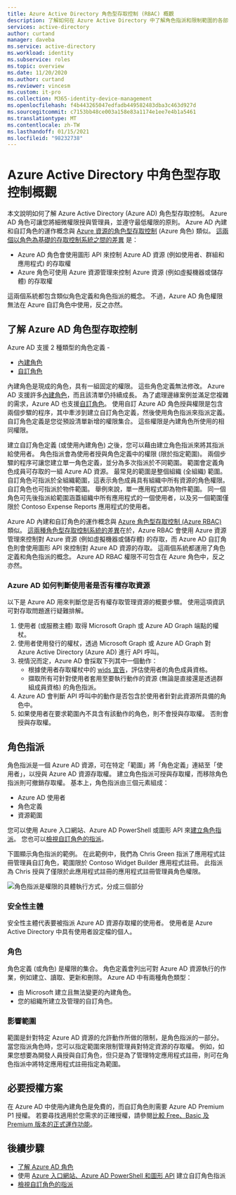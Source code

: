 ```yaml
---
title: Azure Active Directory 角色型存取控制 (RBAC) 概觀
description: 了解如何在 Azure Active Directory 中了解角色指派和限制範圍的各部分。
services: active-directory
author: curtand
manager: daveba
ms.service: active-directory
ms.workload: identity
ms.subservice: roles
ms.topic: overview
ms.date: 11/20/2020
ms.author: curtand
ms.reviewer: vincesm
ms.custom: it-pro
ms.collection: M365-identity-device-management
ms.openlocfilehash: f4b443265047edfadb449582483dba3c463d927d
ms.sourcegitcommit: c7153bb48ce003a158e83a1174e1ee7e4b1a5461
ms.translationtype: MT
ms.contentlocale: zh-TW
ms.lasthandoff: 01/15/2021
ms.locfileid: "98232738"
---
```

# <a name="overview-of-role-based-access-control-in-azure-active-directory"></a>Azure Active Directory 中角色型存取控制概觀

本文說明如何了解 Azure Active Directory (Azure AD) 角色型存取控制。 Azure AD 角色可讓您將細微權限授與管理員，並遵守最低權限的原則。 Azure AD 內建和自訂角色的運作概念與 [Azure 資源的角色型存取控制](../../role-based-access-control/overview.md) (Azure 角色) 類似。 [這兩個以角色為基礎的存取控制系統之間的差異](../../role-based-access-control/rbac-and-directory-admin-roles.md) 是：

- Azure AD 角色會使用圖形 API 來控制 Azure AD 資源 (例如使用者、群組和應用程式) 的存取權
- Azure 角色可使用 Azure 資源管理來控制 Azure 資源 (例如虛擬機器或儲存體) 的存取權

這兩個系統都包含類似角色定義和角色指派的概念。 不過，Azure AD 角色權限無法在 Azure 自訂角色中使用，反之亦然。

## <a name="understand-azure-ad-role-based-access-control"></a>了解 Azure AD 角色型存取控制
Azure AD 支援 2 種類型的角色定義 - 
* [內建角色](https://docs.microsoft.com/azure/active-directory/roles/permissions-reference)
* [自訂角色](https://docs.microsoft.com/azure/active-directory/roles/custom-create)

內建角色是現成的角色，具有一組固定的權限。 這些角色定義無法修改。 Azure AD 支援許多[內建角色](https://docs.microsoft.com/azure/active-directory/roles/permissions-reference)，而且該清單仍持續成長。 為了處理邊緣案例並滿足您複雜的需求，Azure AD 也支援[自訂角色](https://docs.microsoft.com/azure/active-directory/roles/custom-create)。 使用自訂 Azure AD 角色授與權限是包含兩個步驟的程序，其中牽涉到建立自訂角色定義，然後使用角色指派來指派定義。 自訂角色定義是您從預設清單新增的權限集合。 這些權限是內建角色所使用的相同權限。  

建立自訂角色定義 (或使用內建角色) 之後，您可以藉由建立角色指派來將其指派給使用者。 角色指派會為使用者授與角色定義中的權限 (限於指定範圍)。 兩個步驟的程序可讓您建立單一角色定義，並分為多次指派於不同範圍。 範圍會定義角色成員可存取的一組 Azure AD 資源。 最常見的範圍是整個組織 (全組織) 範圍。 自訂角色可指派於全組織範圍，這表示角色成員具有組織中所有資源的角色權限。 自訂角色也可指派於物件範圍。 舉例來說，單一應用程式即為物件範圍。 同一個角色可先後指派給範圍涵蓋組織中所有應用程式的一個使用者，以及另一個範圍僅限於 Contoso Expense Reports 應用程式的使用者。  

Azure AD 內建和自訂角色的運作概念與 [Azure 角色型存取控制 (Azure RBAC)](https://docs.microsoft.com/azure/active-directory/develop/access-tokens#payload-claims) 類似。 [這兩種角色型存取控制系統的差異](../../role-based-access-control/rbac-and-directory-admin-roles.md)在於，Azure RBAC 會使用 Azure 資源管理來控制對 Azure 資源 (例如虛擬機器或儲存體) 的存取，而 Azure AD 自訂角色則會使用圖形 API 來控制對 Azure AD 資源的存取。 這兩個系統都運用了角色定義和角色指派的概念。 Azure AD RBAC 權限不可包含在 Azure 角色中，反之亦然。

### <a name="how-azure-ad-determines-if-a-user-has-access-to-a-resource"></a>Azure AD 如何判斷使用者是否有權存取資源

以下是 Azure AD 用來判斷您是否有權存取管理資源的概要步驟。 使用這項資訊可對存取問題進行疑難排解。

1. 使用者 (或服務主體) 取得 Microsoft Graph 或 Azure AD Graph 端點的權杖。
1. 使用者使用發行的權杖，透過 Microsoft Graph 或 Azure AD Graph 對 Azure Active Directory (Azure AD) 進行 API 呼叫。
1. 視情況而定，Azure AD 會採取下列其中一個動作：
   - 根據使用者存取權杖中的 [wids 宣告](../../active-directory-b2c/access-tokens.md)，評估使用者的角色成員資格。
   - 擷取所有可針對使用者套用至要執行動作的資源 (無論是直接還是透過群組成員資格) 的角色指派。
1. Azure AD 會判斷 API 呼叫中的動作是否包含於使用者針對此資源所具備的角色中。
1. 如果使用者在要求範圍內不具含有該動作的角色，則不會授與存取權。 否則會授與存取權。

## <a name="role-assignment"></a>角色指派

角色指派是一個 Azure AD 資源，可在特定「範圍」將「角色定義」連結至「使用者」，以授與 Azure AD 資源存取權。 建立角色指派可授與存取權，而移除角色指派則可撤銷存取權。 基本上，角色指派由三個元素組成：

- Azure AD 使用者
- 角色定義
- 資源範圍

您可以使用 Azure 入口網站、Azure AD PowerShell 或圖形 API 來[建立角色指派](custom-create.md)。 您也可以[檢視自訂角色的指派](custom-view-assignments.md#view-the-assignments-of-a-role)。

下圖顯示角色指派的範例。 在此範例中，我們為 Chris Green 指派了應用程式註冊管理員自訂角色，範圍限於 Contoso Widget Builder 應用程式註冊。 此指派為 Chris 授與了僅限於此應用程式註冊的應用程式註冊管理員角色權限。

![角色指派是權限的具體執行方式，分成三個部分](./media/custom-overview/rbac-overview.png)

### <a name="security-principal"></a>安全性主體

安全性主體代表要被指派 Azure AD 資源存取權的使用者。 使用者是 Azure Active Directory 中具有使用者設定檔的個人。

### <a name="role"></a>角色

角色定義 (或角色) 是權限的集合。 角色定義會列出可對 Azure AD 資源執行的作業，例如建立、讀取、更新和刪除。 Azure AD 中有兩種角色類型：

- 由 Microsoft 建立且無法變更的內建角色。
- 您的組織所建立及管理的自訂角色。

### <a name="scope"></a>影響範圍

範圍是針對特定 Azure AD 資源的允許動作所做的限制，是角色指派的一部分。 當您指派角色時，您可以指定範圍來限制管理員對特定資源的存取權。 例如，如果您想要為開發人員授與自訂角色，但只是為了管理特定應用程式註冊，則可在角色指派中將特定應用程式註冊指定為範圍。

## <a name="required-license-plan"></a>必要授權方案

在 Azure AD 中使用內建角色是免費的，而自訂角色則需要 Azure AD Premium P1 授權。 若要尋找適用於您需求的正確授權，請參閱[比較 Free、Basic 及 Premium 版本的正式運作功能](https://azure.microsoft.com/pricing/details/active-directory)。

## <a name="next-steps"></a>後續步驟

- [了解 Azure AD 角色](concept-understand-roles.md)
- 使用 [Azure 入口網站、Azure AD PowerShell 和圖形 API](custom-create.md) 建立自訂角色指派
- [檢視自訂角色的指派](custom-view-assignments.md)
